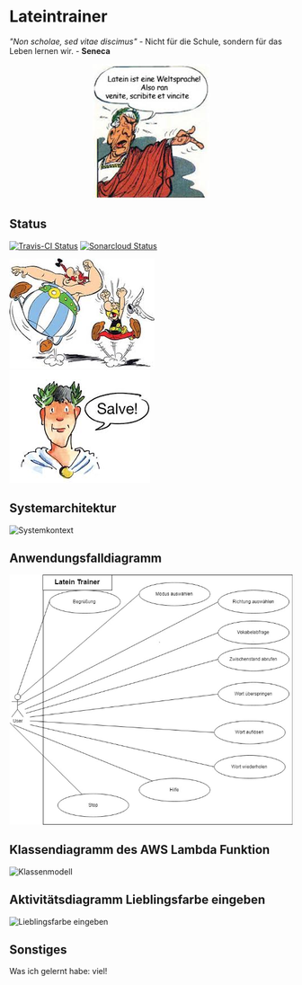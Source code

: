 # Lateintrainer

_"Non scholae, sed vitae discimus"_ - Nicht für die Schule, sondern für das Leben lernen wir. - **Seneca**
<center><img src="images/caesar2.jpg" alt="bildchen" class="inline"/></center>

## Status
[![Travis-CI Status](https://travis-ci.org/sweIhm-ws2018-19/skillproject-di-1.svg?branch=master)](https://travis-ci.org/sweIhm-ws2018-19/skillproject-di-1)
[![Sonarcloud Status](https://sonarcloud.io/api/project_badges/measure?project=alexa-skills-kit-samples%3Alatintrainer&metric=alert_status)](https://sonarcloud.io/dashboard?id=alexa-skills-kit-samples%3Alatintrainer)

<img src="images/asterix.jpg" alt="bild2" class="inline"/> <img src="images/caesar1.jpg" alt="bild3" class="inline"/>


## Systemarchitektur
<img src="" alt="Systemkontext" class="inline"/>

## Anwendungsfalldiagramm
<img src="images/Anwendungsfalldiagramm.jpeg" alt="Anwendungsfalldiagramm" class="inline"/>

## Klassendiagramm des AWS Lambda Funktion
<img src="" alt="Klassenmodell" class="inline"/>

## Aktivitätsdiagramm Lieblingsfarbe eingeben
<img src="" alt="Lieblingsfarbe eingeben" class="inline"/>

## Sonstiges
Was ich gelernt habe: viel!
